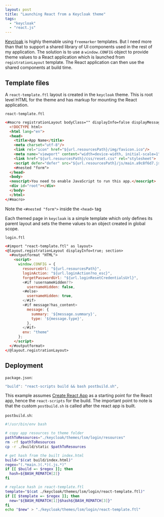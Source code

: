 ```yaml
---
layout: post
title: "Launching React from a Keycloak theme"
tags: 
  - "keycloak" 
  - "react.js"
---
```


[Keycloak](https://www.keycloak.org/) is highly themable using `freemarker` templates. But I need more than that to support a shared library of UI components used in the rest of my application. The solution is to use a `window.CONFIG` object to provide theme values to a React application which is launched from `registrationLayout` template. The React application can then use the shared components at build time.  

## Template files

A `react-template.ftl` layout is created in the `keycloak` theme. This is root level HTML for the theme and has markup for mounting the React application. 

`react-template.ftl`
```html
<#macro registrationLayout bodyClass="" displayInfo=false displayMessage=true>
  <!DOCTYPE html>
  <html lang="en">
  <head>
    <title>App Name</title>
    <meta charset="utf-8"/>
    <link rel="icon" href="${url.resourcesPath}/img/favicon.ico"/>
    <meta name="viewport" content="width=device-width, initial-scale=1"/>
    <link href="${url.resourcesPath}/css/reset.css" rel="stylesheet">
    <script defer="defer" src="${url.resourcesPath}/js/main.a9c8f6d7.js"></script>
    <#nested "form">
  </head>
  <body>
  <noscript>You need to enable JavaScript to run this app.</noscript>
  <div id="root"></div>
  </body>
  </html>
</#macro>
```

Note the `<#nested "form">` inside the `<head>` tag

Each themed page in `keycloak` is a simple template which only defines its parent layout and sets the theme values to an object created in global scope. 

`login.ftl`
```html
<#import "react-template.ftl" as layout>
<@layout.registrationLayout displayInfo=true; section>
  <#outputformat "HTML">
    <script>
      window.CONFIG = {
        resourceUrl: "${url.resourcesPath}",
        loginAction: "${url.loginAction?no_esc}",
        forgetPasswordUrl: "${url.loginResetCredentialsUrl}",
        <#if !usernameHidden??>
          usernameHidden: false,
        <#else>
          usernameHidden: true,
        </#if>
        <#if message?has_content>
          message: {
            summary: '${message.summary}',
            type: '${message.type}',
          },
        </#if>
        env: "theme"
      };
    </script>
  </#outputformat>
</@layout.registrationLayout>
```

## Deployment

`package.json`: 
```js
"build": "react-scripts build && bash postbuild.sh",
```
This example assumes [Create React App](https://create-react-app.dev/) as a starting point for the React app, hence the `react-scripts` for the build. The important point to note is that the custom `postbuild.sh` is called after the react app is built. 

`postbuild.sh`:
```bash
#!/usr/bin/env bash

# copy app resources to theme folder
pathToResources="./keycloak/themes/lsm/login/resources"
rm -rf $pathToResources
cp -r ./build/static $pathToResources

# get hash from the built index.html
build="$(cat build/index.html)"
regex="(.*main.)(.*)(.js.*)"
if [[ $build =~ $regex ]]; then 
  hash=${BASH_REMATCH[2]}
fi

# replace hash in react-template.ftl
template="$(cat ./keycloak/themes/lsm/login/react-template.ftl)"
if [[ $template =~ $regex ]]; then 
  new="${BASH_REMATCH[1]}$hash${BASH_REMATCH[3]}"
fi
echo "$new" > "./keycloak/themes/lsm/login/react-template.ftl"
```
